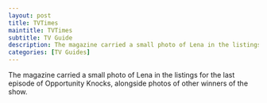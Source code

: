 ```yaml
---
layout: post
title: TVTimes
maintitle: TVTimes
subtitle: TV Guide
description: The magazine carried a small photo of Lena in the listings for the last episode of Opportunity Knocks, alongside photos of other winners of the show.
categories: [TV Guides]
---
```


The magazine carried a small photo of Lena in the listings for the last episode of Opportunity Knocks, alongside photos of other winners of the show.

